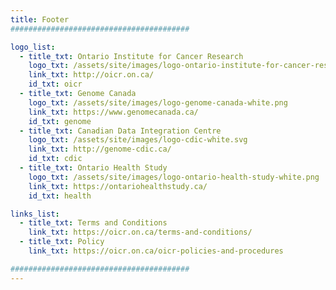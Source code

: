 ```yaml
---
title: Footer
########################################

logo_list:
  - title_txt: Ontario Institute for Cancer Research
    logo_txt: /assets/site/images/logo-ontario-institute-for-cancer-research-white.svg
    link_txt: http://oicr.on.ca/
    id_txt: oicr
  - title_txt: Genome Canada
    logo_txt: /assets/site/images/logo-genome-canada-white.png
    link_txt: https://www.genomecanada.ca/
    id_txt: genome
  - title_txt: Canadian Data Integration Centre
    logo_txt: /assets/site/images/logo-cdic-white.svg
    link_txt: http://genome-cdic.ca/
    id_txt: cdic
  - title_txt: Ontario Health Study
    logo_txt: /assets/site/images/logo-ontario-health-study-white.png
    link_txt: https://ontariohealthstudy.ca/
    id_txt: health

links_list:
  - title_txt: Terms and Conditions
    link_txt: https://oicr.on.ca/terms-and-conditions/
  - title_txt: Policy
    link_txt: https://oicr.on.ca/oicr-policies-and-procedures

########################################
---
```

